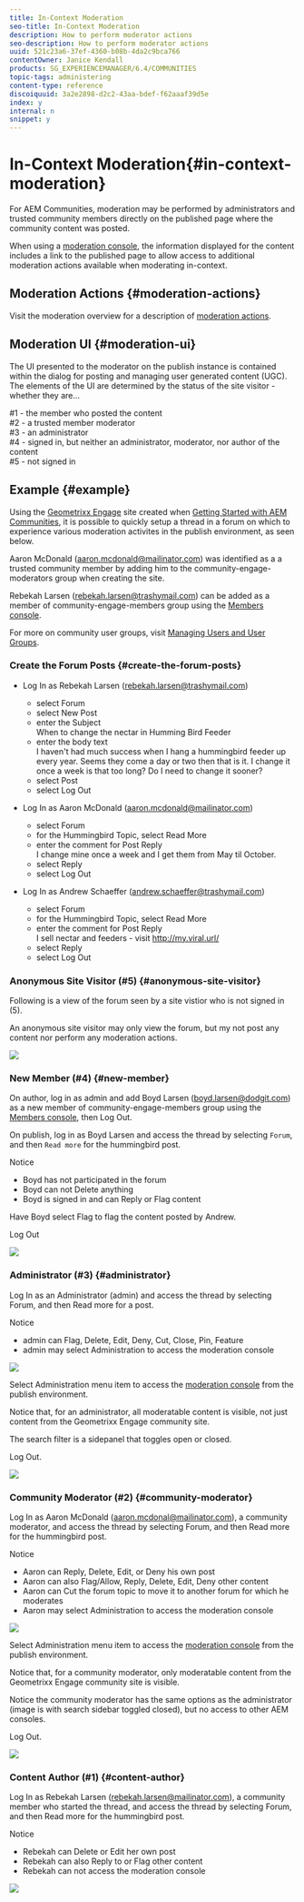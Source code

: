```yaml
---
title: In-Context Moderation
seo-title: In-Context Moderation
description: How to perform moderator actions
seo-description: How to perform moderator actions
uuid: 521c23a6-37ef-4360-b08b-4da2c9bca766
contentOwner: Janice Kendall
products: SG_EXPERIENCEMANAGER/6.4/COMMUNITIES
topic-tags: administering
content-type: reference
discoiquuid: 3a2e2898-d2c2-43aa-bdef-f62aaaf39d5e
index: y
internal: n
snippet: y
---
```


# In-Context Moderation{#in-context-moderation}

For AEM Communities, moderation may be performed by administrators and trusted community members directly on the published page where the community content was posted.

When using a [moderation console](../../communities/using/moderation.md), the information displayed for the content includes a link to the published page to allow access to additional moderation actions available when moderating in-context.

## Moderation Actions {#moderation-actions}

Visit the moderation overview for a description of [moderation actions](../../communities/using/moderate-ugc.md#moderationactions).

## Moderation UI {#moderation-ui}

The UI presented to the moderator on the publish instance is contained within the dialog for posting and managing user generated content (UGC). The elements of the UI are determined by the status of the site visitor - whether they are...

#1 - the member who posted the content  
#2 - a trusted member moderator  
#3 - an administrator  
#4 - signed in, but neither an administrator, moderator, nor author of the content  
#5 - not signed in

## Example {#example}

Using the [Geometrixx Engage](http://localhost:4503/content/sites/engage/en.html) site created when [Getting Started with AEM Communities](../../communities/using/getting-started.md), it is possible to quickly setup a thread in a forum on which to experience various moderation activites in the publish environment, as seen below.

Aaron McDonald (aaron.mcdonald@mailinator.com) was identified as a a trusted community member by adding him to the community-engage-moderators group when creating the site.

Rebekah Larsen (rebekah.larsen@trashymail.com) can be added as a member of community-engage-members group using the [Members console](../../communities/using/members.md).

For more on community user groups, visit [Managing Users and User Groups](../../communities/using/users.md).

### Create the Forum Posts {#create-the-forum-posts}

* Log In as Rebekah Larsen (rebekah.larsen@trashymail.com)

    * select Forum
    * select New Post
    * enter the Subject  
      When to change the nectar in Humming Bird Feeder
    * enter the body text  
      I haven't had much success when I hang a hummingbird feeder up every year. Seems they come a day or two then that is it. I change it once a week is that too long? Do I need to change it sooner?
    * select Post
    * select Log Out

* Log In as Aaron McDonald (aaron.mcdonald@mailinator.com)

    * select Forum
    * for the Hummingbird Topic, select Read More
    * enter the comment for Post Reply  
      I change mine once a week and I get them from May til October.
    * select Reply
    * select Log Out

* Log In as Andrew Schaeffer (andrew.schaeffer@trashymail.com)

    * select Forum
    * for the Hummingbird Topic, select Read More
    * enter the comment for Post Reply  
      I sell nectar and feeders - visit http://my.viral.url/
    * select Reply
    * select Log Out

### Anonymous Site Visitor (#5) {#anonymous-site-visitor}

Following is a view of the forum seen by a site vistior who is not signed in (5).

An anonymous site visitor may only view the forum, but my not post any content nor perform any moderation actions.

![](assets/chlimage_1.png)

### New Member (#4) {#new-member}

On author, log in as admin and add Boyd Larsen (boyd.larsen@dodgit.com) as a new member of community-engage-members group using the [Members console](../../communities/using/members.md), then Log Out.

On publish, log in as Boyd Larsen and access the thread by selecting `Forum`, and then `Read more` for the hummingbird post.

Notice

* Boyd has not participated in the forum
* Boyd can not Delete anything
* Boyd is signed in and can Reply or Flag content

Have Boyd select Flag to flag the content posted by Andrew.

Log Out

![](assets/chlimage_1-1.png)

### Administrator (#3) {#administrator}

Log In as an Administrator (admin) and access the thread by selecting Forum, and then Read more for a post.

Notice

* admin can Flag, Delete, Edit, Deny, Cut, Close, Pin, Feature
* admin may select Administration to access the moderation console

![](assets/communityadmin-forum.png)

Select Administration menu item to access the [moderation console](../../communities/using/moderation.md) from the publish environment.

Notice that, for an administrator, all moderatable content is visible, not just content from the Geometrixx Engage community site.

The search filter is a sidepanel that toggles open or closed.

Log Out.

![](assets/moderationconsole-publish.png)

### Community Moderator (#2) {#community-moderator}

Log In as Aaron McDonald (aaron.mcdonal@mailinator.com), a community moderator, and access the thread by selecting Forum, and then Read more for the hummingbird post.

Notice

* Aaron can Reply, Delete, Edit, or Deny his own post
* Aaron can also Flag/Allow, Reply, Delete, Edit, Deny other content
* Aaron can Cut the forum topic to move it to another forum for which he moderates
* Aaron may select Administration to access the moderation console

![](assets/chlimage_1-2.png)

Select Administration menu item to access the [moderation console](../../communities/using/moderation.md) from the publish environment.

Notice that, for a community moderator, only moderatable content from the Geometrixx Engage community site is visible.

Notice the community moderator has the same options as the administrator (image is with search sidebar toggled closed), but no access to other AEM consoles.

Log Out.

![](assets/moderatoraccess.png)

### Content Author (#1) {#content-author}

Log In as Rebekah Larsen (rebekah.larsen@mailinator.com), a community member who started the thread, and access the thread by selecting Forum, and then Read more for the hummingbird post.

Notice

* Rebekah can Delete or Edit her own post
* Rebekah can also Reply to or Flag other content
* Rebekah can not access the moderation console

![](assets/chlimage_1-3.png)

